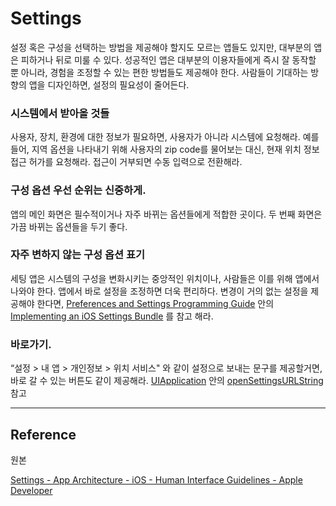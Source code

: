 # Settings

설정 혹은 구성을 선택하는 방법을 제공해야 할지도 모르는 앱들도 있지만, 대부분의 앱은 피하거나 뒤로 미룰 수 있다. 성공적인 앱은 대부분의 이용자들에게 즉시 잘 동작할 뿐 아니라, 경험을 조정할 수 있는 편한 방법들도 제공해야 한다. 사람들이 기대하는 방향의 앱을 디자인하면, 설정의 필요성이 줄어든다.

### 시스템에서 받아올 것들

사용자, 장치, 환경에 대한 정보가 필요하면, 사용자가 아니라 시스템에 요청해라. 예를 들어, 지역 옵션을 나타내기 위해 사용자의 zip code를 물어보는 대신, 현재 위치 정보 접근 허가를 요청해라. 접근이 거부되면 수동 입력으로 전환해라.

### 구성 옵션 우선 순위는 신중하게.

앱의 메인 화면은 필수적이거나 자주 바뀌는 옵션들에게 적합한 곳이다. 두 번째 화면은 가끔 바뀌는 옵션들을 두기 좋다.

### 자주 변하지 않는 구성 옵션 표기

세팅 앱은 시스템의 구성을 변화시키는 중앙적인 위치이나, 사람들은 이를 위해 앱에서 나와야 한다. 앱에서 바로 설정을 조정하면 더욱 편리하다. 변경이 거의 없는 설정을 제공해야 한다면, [Preferences and Settings Programming Guide](https://developer.apple.com/library/content/documentation/Cocoa/Conceptual/UserDefaults/Introduction/Introduction.html) 안의 [Implementing an iOS Settings Bundle](https://developer.apple.com/library/content/documentation/Cocoa/Conceptual/UserDefaults/Preferences/Preferences.html) 를 참고 해라.

### 바로가기.

“설정 > 내 앱 > 개인정보 > 위치 서비스" 와 같이 설정으로 보내는 문구를 제공할거면, 바로 갈 수 있는 버튼도 같이 제공해라. [UIApplication](https://developer.apple.com/documentation/uikit/uiapplication) 안의 [openSettingsURLString](https://developer.apple.com/documentation/uikit/uiapplication/1623042-opensettingsurlstring) 참고

---

## Reference

원본

[Settings - App Architecture - iOS - Human Interface Guidelines - Apple Developer](https://developer.apple.com/design/human-interface-guidelines/ios/app-architecture/settings/)